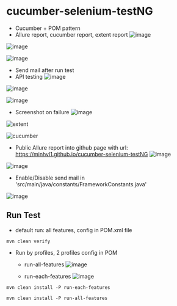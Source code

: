 # cucumber-selenium-testNG
- Cucumber + POM pattern
- Allure report, cucumber report, extent report
![image](https://user-images.githubusercontent.com/67543695/203460077-3160568b-8d47-47c4-a375-264188da2dd5.png)

![image](https://user-images.githubusercontent.com/67543695/203227269-e3e38b0a-b72a-4961-8a10-f6da7de9ff24.png)

![image](https://user-images.githubusercontent.com/67543695/203227298-16684251-c790-4736-b1d2-9eb299d2e937.png)

- Send mail after run test
- API testing
![image](https://user-images.githubusercontent.com/67543695/203759144-b3e63180-a440-4d70-85d0-eb74074c2b46.png)

![image](https://user-images.githubusercontent.com/67543695/203759468-78f09f79-7f69-4461-b427-95c18f26b69a.png)


![image](https://user-images.githubusercontent.com/67543695/203759215-4fcbea70-f154-45d7-b620-46f6867a58ba.png)

- Screenshot on failure
![image](https://user-images.githubusercontent.com/67543695/203460455-d8cf11ee-054d-4a78-8dac-0cd9537fce47.png)

![extent](https://user-images.githubusercontent.com/67543695/203220726-30195183-c23d-4e09-a739-6bd5d40dc89c.png)

![cucumber](https://user-images.githubusercontent.com/67543695/203220841-2ef7cc50-8d5b-468e-ade3-1eb3590cb9ff.png)

- Public Allure report into github page with url: https://minhvl1.github.io/cucumber-selenium-testNG
![image](https://user-images.githubusercontent.com/67543695/203460253-58278ba7-1fc8-4afd-af66-8e690e8902d5.png)

![image](https://user-images.githubusercontent.com/67543695/203460322-01b0edaa-5e71-4c96-97ca-324074de5e4d.png)

- Enable/Disable send mail in 'src/main/java/constants/FrameworkConstants.java'

![image](https://user-images.githubusercontent.com/67543695/203460367-699a668c-4ad4-4e64-9455-a578158c3a25.png)

## Run Test

- default run: all features, config in POM.xml file

`mvn clean verify`

- Run by profiles, 2 profiles config in POM
  + run-all-features
  ![image](https://user-images.githubusercontent.com/67543695/203220991-c0f895b7-1fdb-4ba0-bd2e-241feae93055.png)

  + run-each-features
  ![image](https://user-images.githubusercontent.com/67543695/203220935-27d5cb6b-c50c-4620-b19b-db67062a032f.png)

  
`mvn clean install -P run-each-features`

`mvn clean install -P run-all-features`
